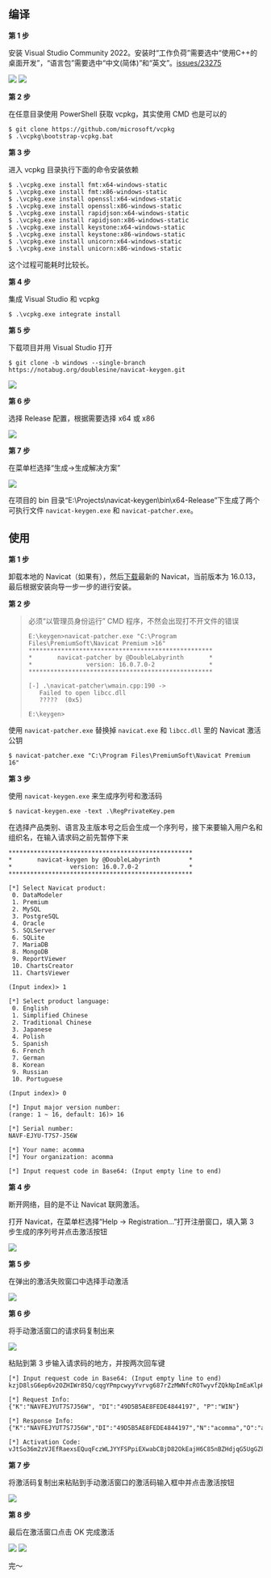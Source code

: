 ## 编译

**第 1 步**

安装 Visual Studio Community 2022。安装时“工作负荷”需要选中“使用C++的桌面开发”，“语言包”需要选中“中文(简体)”和“英文”。[issues/23275](https://github.com/microsoft/vcpkg/issues/23275)

![](1.png)
![](2.png)

**第 2 步**

在任意目录使用 PowerShell 获取 vcpkg，其实使用 CMD 也是可以的

```shell
$ git clone https://github.com/microsoft/vcpkg
$ .\vcpkg\bootstrap-vcpkg.bat
```

**第 3 步**

进入 vcpkg 目录执行下面的命令安装依赖

```shell
$ .\vcpkg.exe install fmt:x64-windows-static
$ .\vcpkg.exe install fmt:x86-windows-static
$ .\vcpkg.exe install openssl:x64-windows-static
$ .\vcpkg.exe install openssl:x86-windows-static
$ .\vcpkg.exe install rapidjson:x64-windows-static
$ .\vcpkg.exe install rapidjson:x86-windows-static
$ .\vcpkg.exe install keystone:x64-windows-static
$ .\vcpkg.exe install keystone:x86-windows-static
$ .\vcpkg.exe install unicorn:x64-windows-static
$ .\vcpkg.exe install unicorn:x86-windows-static
```

这个过程可能耗时比较长。

**第 4 步**

集成 Visual Studio 和 vcpkg

```shell
$ .\vcpkg.exe integrate install
```

**第 5 步**

下载项目并用 Visual Studio 打开

```shell
$ git clone -b windows --single-branch https://notabug.org/doublesine/navicat-keygen.git
```

![](3.png)

**第 6 步**

选择 Release 配置，根据需要选择 x64 或 x86

![](4.png)

**第 7 步**

在菜单栏选择“生成->生成解决方案”

![](5.png)

在项目的 bin 目录“E:\Projects\navicat-keygen\bin\x64-Release”下生成了两个可执行文件
 `navicat-keygen.exe` 和 `navicat-patcher.exe`。

## 使用

**第 1 步**

卸载本地的 Navicat（如果有），然后[下载](https://download3.navicat.com/download/navicat160_premium_en_x64.exe)最新的 Navicat，当前版本为 16.0.13，最后根据安装向导一步一步的进行安装。

**第 2 步**

>必须“以管理员身份运行” CMD 程序，不然会出现打不开文件的错误
>
>```console
>E:\keygen>navicat-patcher.exe "C:\Program Files\PremiumSoft\Navicat Premium >16"
>***************************************************
>*       navicat-patcher by @DoubleLabyrinth       *
>*               version: 16.0.7.0-2               *
>***************************************************
>
>[-] .\navicat-patcher\wmain.cpp:190 ->
>    Failed to open libcc.dll
>    ?????  (0x5)
>
>E:\keygen>
>```

使用 `navicat-patcher.exe` 替换掉 `navicat.exe` 和 `libcc.dll` 里的 Navicat 激活公钥

```shell
$ navicat-patcher.exe "C:\Program Files\PremiumSoft\Navicat Premium 16"
```

**第 3 步**

使用 `navicat-keygen.exe` 来生成序列号和激活码

```shell
$ navicat-keygen.exe -text .\RegPrivateKey.pem
```

在选择产品类别、语言及主版本号之后会生成一个序列号，接下来要输入用户名和组织名，在输入请求码之前先暂停下来

```console
***************************************************
*       navicat-keygen by @DoubleLabyrinth        *
*                version: 16.0.7.0-2              *
***************************************************

[*] Select Navicat product:
 0. DataModeler
 1. Premium
 2. MySQL
 3. PostgreSQL
 4. Oracle
 5. SQLServer
 6. SQLite
 7. MariaDB
 8. MongoDB
 9. ReportViewer
 10. ChartsCreator
 11. ChartsViewer

(Input index)> 1

[*] Select product language:
 0. English
 1. Simplified Chinese
 2. Traditional Chinese
 3. Japanese
 4. Polish
 5. Spanish
 6. French
 7. German
 8. Korean
 9. Russian
 10. Portuguese

(Input index)> 0

[*] Input major version number:
(range: 1 ~ 16, default: 16)> 16

[*] Serial number:
NAVF-EJYU-T7S7-J56W

[*] Your name: acomma
[*] Your organization: acomma

[*] Input request code in Base64: (Input empty line to end)
```

**第 4 步**

断开网络，目的是不让 Navicat 联网激活。

打开 Navicat，在菜单栏选择“Help -> Registration...”打开注册窗口，填入第 3 步生成的序列号并点击激活按钮

![](6.png)

**第 5 步**

在弹出的激活失败窗口中选择手动激活

![](7.png)

**第 6 步**

将手动激活窗口的请求码复制出来

![](8.png)

粘贴到第 3 步输入请求码的地方，并按两次回车键

```console
[*] Input request code in Base64: (Input empty line to end)
kzjD8lsG6ep6v2OZHIWr85Q/cqgYPmpcwyyYvrvg687rZzMWNfcROTwyvfZQkNpImEaKlpHApKxYXhs+M7WO55/fQUQVct4FBH6M9lTmzUWsZKbgRDaj3HP8FXZSgkrSPoOwmMZLbsjD7E2rTpa6ItncUXoXU+VQkKT0ZYGZTaM2IFxqzNGQEmoCmZyvzBdJCh1eSurHyQEAr5zYJvEDbvTKLJC814eRGRUFlLvpMvOB2MzkAMqjB4aPmwR64p7sVW8Q5H8bX0YtlClcsKqp5CBiKy+3kS8f5DzcsdI/+UqdTLWWnQGpf8TsXVpgQ7QixCIWFiOuGBJxUxAYaZ2e2Q==

[*] Request Info:
{"K":"NAVFEJYUT7S7J56W", "DI":"49D5B5AE8FEDE4844197", "P":"WIN"}

[*] Response Info:
{"K":"NAVFEJYUT7S7J56W","DI":"49D5B5AE8FEDE4844197","N":"acomma","O":"acomma","T":1655021714}

[*] Activation Code:
vJtSo36m2zVJEfRaexsEQuqFczWLJYYFSPpiEXwabCBjD82OkEajH6C85nBZHdjqG5UgGZF4Mh3zxFVJsQsm9YQwtwhPJMu5Vs9fOya9ftYUeOmEQHafhpcOIwPDCKYcYcTpNNNSbE+CMdHA8CMmDjxNQwh6A3z0JDevMN7TxdFvZ4a8Chby5GpX1P0ZqBFEgwd//YjxvrctAvGHYu6JR5IAzv6b9UpMkxatOr+b0CnQ4S+7nbSdI0F+VyGJiuEl0S1SWYtVv3mKsGWLvrlq1YHma6sX+drr/IlpktI2KoC+JutHAUt1sGa1hAgIotwRcD9mNU2258Q8gQ8NmVCNmQ==
```

**第 7 步**

将激活码复制出来粘贴到手动激活窗口的激活码输入框中并点击激活按钮

![](9.png)

**第 8 步**

最后在激活窗口点击 OK 完成激活

![](10.png)
![](11.png)

完～
